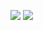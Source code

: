 ![](https://goreportcard.com/badge/github.com/TD4B/GoCrypt)
![](https://github.com/isfonzar/filecrypt/blob/master/LICENSE)
